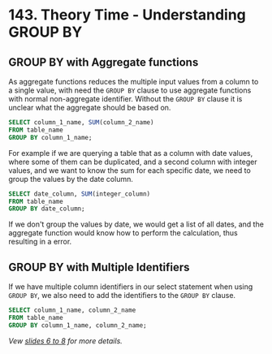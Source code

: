 # 143. Theory Time - Understanding GROUP BY

## GROUP BY with Aggregate functions

As aggregate functions reduces the multiple input values from a column to a single value, with need the `GROUP BY` clause to use aggregate functions with normal non-aggregate identifier. Without the `GROUP BY` clause it is unclear what the aggregate should be based on.

```sql
SELECT column_1_name, SUM(column_2_name)
FROM table_name
GROUP BY column_1_name;
```

For example if we are querying a table that as a column with date values, where some of them can be duplicated, and a second column with integer values, and we want to know the sum for each specific date, we need to group the values by the date column.

```sql
SELECT date_column, SUM(integer_column)
FROM table_name
GROUP BY date_column;
```

If we don't group the values by date, we would get a list of all dates, and the aggregate function would know how to perform the calculation, thus resulting in a error.

## GROUP BY with Multiple Identifiers

If we have multiple column identifiers in our select statement when using `GROUP BY`, we also need to add the identifiers to the `GROUP BY` clause.

```sql
SELECT column_1_name, column_2_name
FROM table_name
GROUP BY column_1_name, column_2_name;
```

_Vew [slides 6 to 8](./slides/08-aggregate-functions.pdf) for more details._
